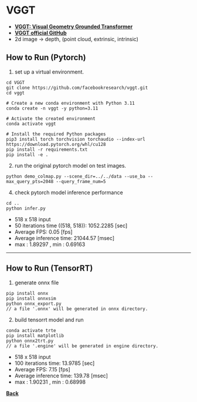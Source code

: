 # VGGT
- **[VGGT: Visual Geometry Grounded Transformer](https://arxiv.org/abs/2503.11651)**
- **[VGGT official GitHub](https://github.com/facebookresearch/vggt)**
- 2d image -> depth, (point cloud, extrinsic, intrinsic)

## How to Run (Pytorch)

1. set up a virtual environment.
```
cd VGGT
git clone https://github.com/facebookresearch/vggt.git
cd vggt

# Create a new conda environment with Python 3.11
conda create -n vggt -y python=3.11

# Activate the created environment
conda activate vggt

# Install the required Python packages
pip3 install torch torchvision torchaudio --index-url https://download.pytorch.org/whl/cu128
pip install -r requirements.txt
pip install -e .
```

2. run the original pytorch model on test images.
```
python demo_colmap.py --scene_dir=../../data --use_ba --max_query_pts=2048 --query_frame_num=5

```

4. check pytorch model inference performance
```
cd ..
python infer.py
```
- 518 x 518 input
- 50 iterations time ((518, 518)): 1052.2285 [sec]
- Average FPS: 0.05 [fps]
- Average inference time: 21044.57 [msec]
- max : 1.89297 , min : 0.69163
--------------------------------------------------------------------

## How to Run (TensorRT)

1. generate onnx file

```
pip install onnx
pip install onnxsim
python onnx_export.py
// a file '.onnx' will be generated in onnx directory.
```

2. build tensorrt model and run

```
conda activate trte
pip install matplotlib
python onnx2trt.py
// a file '.engine' will be generated in engine directory.
```
- 518 x 518 input
- 100 iterations time: 13.9785 [sec]
- Average FPS: 7.15 [fps]
- Average inference time: 139.78 [msec]
- max : 1.90231 , min : 0.68998

**[Back](../README.md)** 